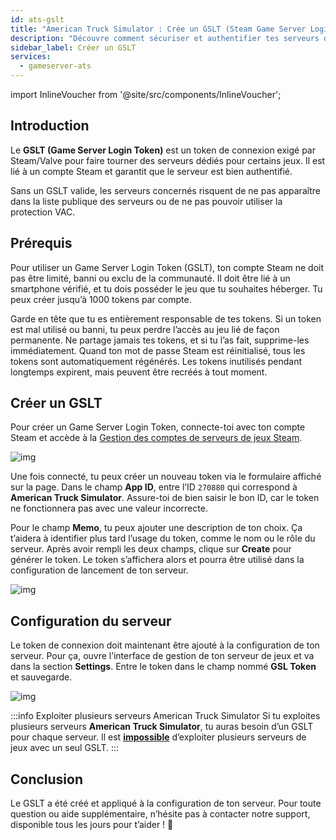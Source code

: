 ```yaml
---
id: ats-gslt
title: "American Truck Simulator : Crée un GSLT (Steam Game Server Login Token)"
description: "Découvre comment sécuriser et authentifier tes serveurs dédiés avec le Game Server Login Token de Steam pour une liste publique fiable et une protection optimale → En savoir plus"
sidebar_label: Créer un GSLT
services:
  - gameserver-ats
---
```


import InlineVoucher from '@site/src/components/InlineVoucher';



## Introduction

Le **GSLT (Game Server Login Token)** est un token de connexion exigé par Steam/Valve pour faire tourner des serveurs dédiés pour certains jeux. Il est lié à un compte Steam et garantit que le serveur est bien authentifié.

Sans un GSLT valide, les serveurs concernés risquent de ne pas apparaître dans la liste publique des serveurs ou de ne pas pouvoir utiliser la protection VAC.

<InlineVoucher />



## Prérequis

Pour utiliser un Game Server Login Token (GSLT), ton compte Steam ne doit pas être limité, banni ou exclu de la communauté. Il doit être lié à un smartphone vérifié, et tu dois posséder le jeu que tu souhaites héberger. Tu peux créer jusqu’à 1000 tokens par compte.

Garde en tête que tu es entièrement responsable de tes tokens. Si un token est mal utilisé ou banni, tu peux perdre l’accès au jeu lié de façon permanente. Ne partage jamais tes tokens, et si tu l’as fait, supprime-les immédiatement. Quand ton mot de passe Steam est réinitialisé, tous les tokens sont automatiquement régénérés. Les tokens inutilisés pendant longtemps expirent, mais peuvent être recréés à tout moment.



## Créer un GSLT
Pour créer un Game Server Login Token, connecte-toi avec ton compte Steam et accède à la [Gestion des comptes de serveurs de jeux Steam](https://steamcommunity.com/dev/managegameservers).


![img](https://screensaver01.zap-hosting.com/index.php/s/WaMsyscboqCtNHA/preview)

Une fois connecté, tu peux créer un nouveau token via le formulaire affiché sur la page. Dans le champ **App ID**, entre l’ID `270880` qui correspond à **American Truck Simulator**. Assure-toi de bien saisir le bon ID, car le token ne fonctionnera pas avec une valeur incorrecte.

Pour le champ **Memo**, tu peux ajouter une description de ton choix. Ça t’aidera à identifier plus tard l’usage du token, comme le nom ou le rôle du serveur. Après avoir rempli les deux champs, clique sur **Create** pour générer le token. Le token s’affichera alors et pourra être utilisé dans la configuration de lancement de ton serveur.

![img](https://screensaver01.zap-hosting.com/index.php/s/LzDP5Gg9ntLJbTt/download)

## Configuration du serveur

Le token de connexion doit maintenant être ajouté à la configuration de ton serveur. Pour ça, ouvre l’interface de gestion de ton serveur de jeux et va dans la section **Settings**. Entre le token dans le champ nommé **GSL Token** et sauvegarde.

![img](https://screensaver01.zap-hosting.com/index.php/s/tzJiT4nTZo2nWMz/preview)

:::info Exploiter plusieurs serveurs American Truck Simulator
Si tu exploites plusieurs serveurs **American Truck Simulator**, tu auras besoin d’un GSLT pour chaque serveur. Il est <u>**impossible**</u> d’exploiter plusieurs serveurs de jeux avec un seul GSLT.
:::



## Conclusion

Le GSLT a été créé et appliqué à la configuration de ton serveur. Pour toute question ou aide supplémentaire, n’hésite pas à contacter notre support, disponible tous les jours pour t’aider ! 🙂

<InlineVoucher />